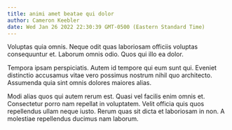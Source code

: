 ```yaml
---
title: animi amet beatae qui dolor
author: Cameron Keebler
date: Wed Jan 26 2022 22:30:39 GMT-0500 (Eastern Standard Time)
---
```

Voluptas quia omnis. Neque odit quas laboriosam officiis voluptas consequuntur et. Laborum omnis odio. Quos qui illo ea dolor.

 Tempora ipsam perspiciatis. Autem id tempore qui eum sunt qui. Eveniet distinctio accusamus vitae vero possimus nostrum nihil quo architecto. Assumenda quia sint omnis dolores maiores alias.

 Modi alias quos qui autem rerum est. Quasi vel facilis enim omnis et. Consectetur porro nam repellat in voluptatem. Velit officia quis quos repellendus ullam neque iusto. Rerum quas sit dicta et laboriosam in non. A molestiae repellendus ducimus nam laborum.